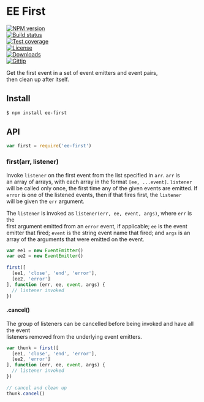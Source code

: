 # EE First  
  
[![NPM version][npm-image]][npm-url]  
[![Build status][travis-image]][travis-url]  
[![Test coverage][coveralls-image]][coveralls-url]  
[![License][license-image]][license-url]  
[![Downloads][downloads-image]][downloads-url]  
[![Gittip][gittip-image]][gittip-url]  
  
Get the first event in a set of event emitters and event pairs,  
then clean up after itself.  
  
## Install  
  
```sh  
$ npm install ee-first  
```  
  
## API  
  
```js  
var first = require('ee-first')  
```  
  
### first(arr, listener)  
  
Invoke `listener` on the first event from the list specified in `arr`. `arr` is  
an array of arrays, with each array in the format `[ee, ...event]`. `listener`  
will be called only once, the first time any of the given events are emitted. If  
`error` is one of the listened events, then if that fires first, the `listener`  
will be given the `err` argument.  
  
The `listener` is invoked as `listener(err, ee, event, args)`, where `err` is the  
first argument emitted from an `error` event, if applicable; `ee` is the event  
emitter that fired; `event` is the string event name that fired; and `args` is an  
array of the arguments that were emitted on the event.  
  
```js  
var ee1 = new EventEmitter()  
var ee2 = new EventEmitter()  
  
first([  
  [ee1, 'close', 'end', 'error'],  
  [ee2, 'error']  
], function (err, ee, event, args) {  
  // listener invoked  
})  
```  
  
#### .cancel()  
  
The group of listeners can be cancelled before being invoked and have all the event  
listeners removed from the underlying event emitters.  
  
```js  
var thunk = first([  
  [ee1, 'close', 'end', 'error'],  
  [ee2, 'error']  
], function (err, ee, event, args) {  
  // listener invoked  
})  
  
// cancel and clean up  
thunk.cancel()  
```  
  
[npm-image]: https://img.shields.io/npm/v/ee-first.svg?style=flat-square  
[npm-url]: https://npmjs.org/package/ee-first  
[github-tag]: http://img.shields.io/github/tag/jonathanong/ee-first.svg?style=flat-square  
[github-url]: https://github.com/jonathanong/ee-first/tags  
[travis-image]: https://img.shields.io/travis/jonathanong/ee-first.svg?style=flat-square  
[travis-url]: https://travis-ci.org/jonathanong/ee-first  
[coveralls-image]: https://img.shields.io/coveralls/jonathanong/ee-first.svg?style=flat-square  
[coveralls-url]: https://coveralls.io/r/jonathanong/ee-first?branch=master  
[license-image]: http://img.shields.io/npm/l/ee-first.svg?style=flat-square  
[license-url]: LICENSE.md  
[downloads-image]: http://img.shields.io/npm/dm/ee-first.svg?style=flat-square  
[downloads-url]: https://npmjs.org/package/ee-first  
[gittip-image]: https://img.shields.io/gittip/jonathanong.svg?style=flat-square  
[gittip-url]: https://www.gittip.com/jonathanong/  
